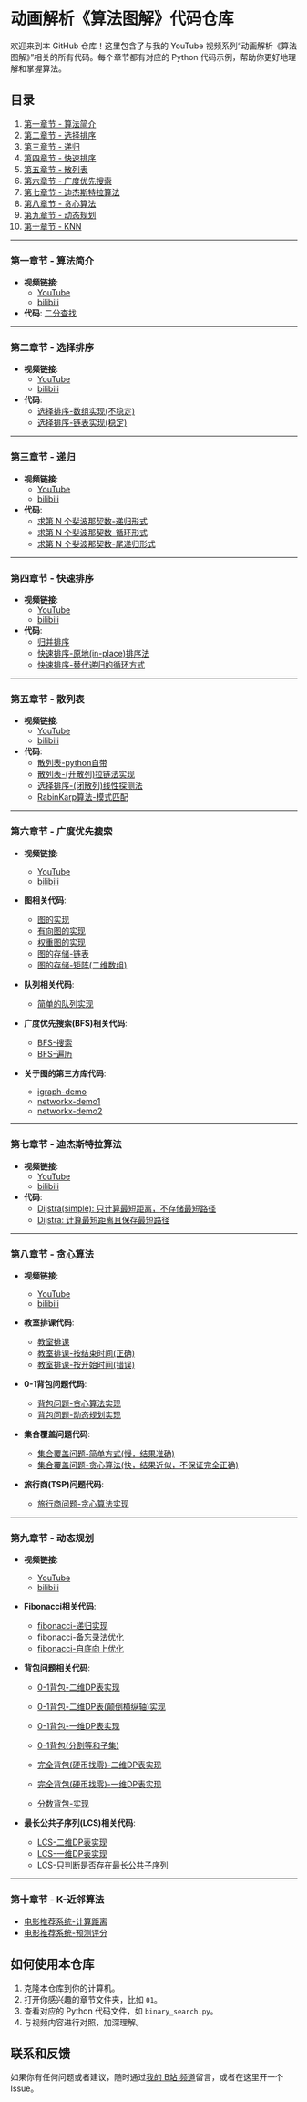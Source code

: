 # 动画解析《算法图解》代码仓库

欢迎来到本 GitHub 仓库！这里包含了与我的 YouTube 视频系列“动画解析《算法图解》”相关的所有代码。每个章节都有对应的 Python 代码示例，帮助你更好地理解和掌握算法。

## 目录

1. [第一章节 - 算法简介](#第一章节---二分查找)
2. [第二章节 - 选择排序](#第二章节---选择排序)
3. [第三章节 - 递归](#第三章节---递归)
4. [第四章节 - 快速排序](#第四章节---快速排序)
5. [第五章节 - 散列表](#第五章节---散列表)
6. [第六章节 - 广度优先搜索](#第六章节---广度优先搜索)
7. [第七章节 - 迪杰斯特拉算法](#第七章节---迪杰斯特拉算法)
8. [第八章节 - 贪心算法](#第八章节---贪心算法)
9. [第九章节 - 动态规划](#第九章节---动态规划)
9. [第十章节 - KNN](#第九章节---K-近邻算法)

---

### 第一章节 - 算法简介

- **视频链接**: 
  - [YouTube](https://www.youtube.com/watch?v=cSRP53XTAUg&t=35s)
  - [bilibili](https://space.bilibili.com/472759461/channel/seriesdetail?sid=3611407)
- **代码**: [二分查找](01/binary_search.py)

---

### 第二章节 - 选择排序

- **视频链接**: 
  - [YouTube](https://www.youtube.com/watch?v=kADv-ueOre0&t=19s)
  - [bilibili](https://space.bilibili.com/472759461/channel/seriesdetail?sid=3611407)
- **代码**:
  - [选择排序-数组实现(不稳定)](02/selection_sort_arr.py)
  - [选择排序-链表实现(稳定)](02/selection_sort_linked_list.py)

---

### 第三章节 - 递归

- **视频链接**: 
  - [YouTube](https://www.youtube.com/watch?v=wwvAt35gKTc)
  - [bilibili](https://space.bilibili.com/472759461/channel/seriesdetail?sid=3611407)
- **代码**:
  - [求第 N 个斐波那契数-递归形式](03/fibonacci.py)
  - [求第 N 个斐波那契数-循环形式](03/fibonacci_loop.py)
  - [求第 N 个斐波那契数-尾递归形式](03/fibonacci_tail.py)

---

### 第四章节 - 快速排序

- **视频链接**: 
  - [YouTube](https://www.youtube.com/watch?v=iMSmU3Fy16U)
  - [bilibili](https://space.bilibili.com/472759461/channel/seriesdetail?sid=3611407)
- **代码**:
  - [归并排序](04/merge_sort.py)
  - [快速排序-原地(in-place)排序法](04/quick_sort.py)
  - [快速排序-替代递归的循环方式](04/quick_sort_loop.py)

---

### 第五章节 - 散列表

- **视频链接**: 
  - [YouTube](https://www.youtube.com/watch?v=RSF_w99ZDQA)
  - [bilibili](https://space.bilibili.com/472759461/channel/seriesdetail?sid=3611407)
- **代码**:
  - [散列表-python自带](05/demo.py)
  - [散列表-(开散列)拉链法实现](05/ChaingHashTable.py)
  - [选择排序-(闭散列)线性探测法](05/LinearProbeHashTable.py)
  - [RabinKarp算法-模式匹配](05/RabinKarp.py)

---

### 第六章节 - 广度优先搜索

- **视频链接**: 
  - [YouTube](https://www.youtube.com/watch?v=c_0J8v5wPzg)
  - [bilibili](https://space.bilibili.com/472759461/channel/seriesdetail?sid=3611407)

- **图相关代码**:
  - [图的实现](06/graph/graph.py)
  - [有向图的实现](06/graph/DirectedGraph.py)
  - [权重图的实现](06/graph/WeightedGraph.py)
  - [图的存储-链表](06/graphStore/graph_list.py)
  - [图的存储-矩阵(二维数组)](06/graphStore/graph_matrix.py)

- **队列相关代码**:
  - [简单的队列实现](06/bfs/simpleQueue.py)

- **广度优先搜索(BFS)相关代码**:
  - [BFS-搜索](06/bfs/bfs-search.py)
  - [BFS-遍历](06/bfs/bfs-traverse.py)

- **关于图的第三方库代码**:
  - [igraph-demo](06/graphLibOfPython/igraph_demo1.py)
  - [networkx-demo1](06/graphLibOfPython/networkx_demo1.py)
  - [networkx-demo2](06/graphLibOfPython/networkx_demo2.py)
---

### 第七章节 - 迪杰斯特拉算法

- **视频链接**: 
  - [YouTube](https://www.youtube.com/watch?v=_NiRuU0sml4)
  - [bilibili](https://space.bilibili.com/472759461/channel/seriesdetail?sid=3611407)
- **代码**:
  - [Dijstra(simple): 只计算最短距离，不存储最短路径](07/dijkstra.py)
  - [Dijstra: 计算最短距离且保存最短路径](07/dijkstra2.py)

---

### 第八章节 - 贪心算法

- **视频链接**: 
  - [YouTube](https://www.youtube.com/watch?v=Zw2hw9gSxdc)
  - [bilibili](https://space.bilibili.com/472759461/channel/seriesdetail?sid=3611407)

- **教室排课代码**:
  - [教室排课](08/classroom_scheduling.py)
  - [教室排课-按结束时间(正确)](08/sort_by_end_time.py)
  - [教室排课-按开始时间(错误)](08/sort_by_start_time.py)

- **0-1背包问题代码**:
  - [背包问题-贪心算法实现](08/knapsack_greedy.py)
  - [背包问题-动态规划实现](08/knapsack_dp.py)

- **集合覆盖问题代码**:
  - [集合覆盖问题-简单方式(慢，结果准确)](08/simple_way_solve_set_covering_problem.py)
  - [集合覆盖问题-贪心算法(快，结果近似，不保证完全正确)](08/greedy_algorithm_solve_set_covering_problem.py)

- **旅行商(TSP)问题代码**:
  - [旅行商问题-贪心算法实现](08/travle.py)

---

### 第九章节 - 动态规划

- **视频链接**: 
  - [YouTube](https://www.youtube.com/watch?v=ojkJUv4_e4A)
  - [bilibili](https://space.bilibili.com/472759461/channel/seriesdetail?sid=3611407)
- **Fibonacci相关代码**:
  - [fibonacci-递归实现](09/fibonacci.py)
  - [fibonacci-备忘录法优化](09/fibonacci_memo.py)
  - [fibonacci-自底向上优化](09/fibonacci_bottom_up.py)

- **背包问题相关代码**:
  - [0-1背包-二维DP表实现](09/knapsack.py)
  - [0-1背包-二维DP表(颠倒横纵轴)实现](09/knapsack_transposed.py)
  - [0-1背包-一维DP表实现](09/knapsack_1D.py)
  - [0-1背包(分割等和子集)](09/canPartition.py)

  - [完全背包(硬币找零)-二维DP表实现](09/coinChange_2D.py)
  - [完全背包(硬币找零)-一维DP表实现](09/coinChange.py)

  - [分数背包-实现](09/fractional_knapsack.py)

- **最长公共子序列(LCS)相关代码**:
  - [LCS-二维DP表实现](09/longestCommonSubsequence_with_path.py)
  - [LCS-一维DP表实现](09/longestCommonSubsequence_with_path_1D.py)
  - [LCS-只判断是否存在最长公共子序列](09/longestCommonSubsequence_without_path_1D.py)

---

### 第十章节 - K-近邻算法
  - [电影推荐系统-计算距离](10/distance.py)
  - [电影推荐系统-预测评分](10/recommendation_system.py)


## 如何使用本仓库

1. 克隆本仓库到你的计算机。
2. 打开你感兴趣的章节文件夹，比如 `01`。
3. 查看对应的 Python 代码文件，如 `binary_search.py`。
4. 与视频内容进行对照，加深理解。

## 联系和反馈

如果你有任何问题或者建议，随时通过[我的 B站 频道](https://www.bilibili.com/video/BV1Aw411U7mf/?spm_id_from=333.788&vd_source=42e7dc7e5ebb14d27d2434b00ff63157)留言，或者在这里开一个 Issue。
